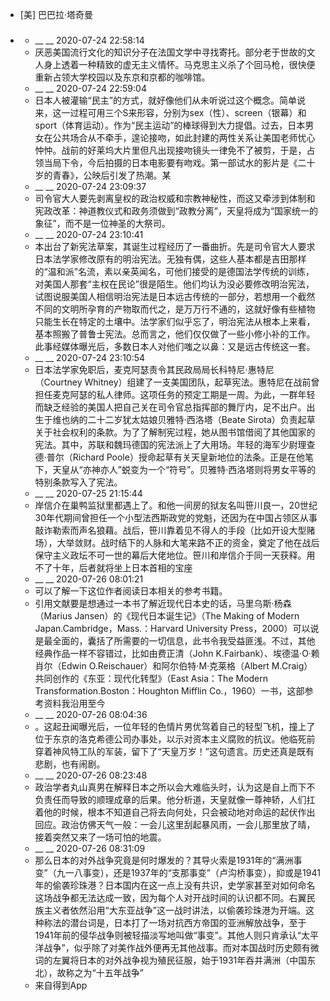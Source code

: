 - [美] 巴巴拉·塔奇曼
- ### 
    - __ __ 2020-07-24 22:58:14
    - 厌恶美国流行文化的知识分子在法国文学中寻找寄托。部分老于世故的文人身上透着一种精致的虚无主义情怀。马克思主义杀了个回马枪，很快便重新占领大学校园以及东京和京都的咖啡馆。
    - __ __ 2020-07-24 22:59:04
    - 日本人被灌输“民主”的方式，就好像他们从未听说过这个概念。简单说来，这一过程可用三个S来形容，分别为sex（性）、screen（银幕）和sport（体育运动）。作为“民主运动”的棒球得到大力提倡。过去，日本男女在公共场合从不牵手，遑论接吻，如此封建的两性关系让美国老师忧心忡忡。战前的好莱坞大片里但凡出现接吻镜头一律免不了被剪，于是，占领当局下令，今后拍摄的日本电影要有吻戏。第一部试水的影片是《二十岁的青春》，公映后引发了热潮。某
    - __ __ 2020-07-24 23:09:37
    - 司令官大人要先剥离皇权的政治权威和宗教神秘性，而这又牵涉到体制和宪政改革：神道教仪式和政务须做到“政教分离”，天皇将成为“国家统一的象征”，而不是一位神圣的大祭司。
    - __ __ 2020-07-24 23:10:41
    - 本出台了新宪法草案，其诞生过程经历了一番曲折。先是司令官大人要求日本法学家修改原有的明治宪法。无独有偶，这些人基本都是吉田那样的“温和派”名流，素以亲英闻名，可他们接受的是德国法学传统的训练，对美国人那套“主权在民论”很是陌生。他们均认为没必要修改明治宪法，试图说服美国人相信明治宪法是日本远古传统的一部分，若想用一个截然不同的文明所孕育的产物取而代之，是万万行不通的，这就好像有些植物只能生长在特定的土壤中。法学家们似乎忘了，明治宪法从根本上来看，基本照搬了普鲁士宪法。总而言之，他们仅仅做了一些小修小补的工作。此事经媒体曝光后，多数日本人对他们嗤之以鼻：又是远古传统这一套。
    - __ __ 2020-07-24 23:10:54
    - 日本法学家免职后，麦克阿瑟责令其民政局局长科特尼·惠特尼（Courtney Whitney）组建了一支美国团队，起草宪法。惠特尼在战前曾担任麦克阿瑟的私人律师。这项任务的预定工期是一周。为此，一群年轻而缺乏经验的美国人把自己关在司令官总指挥部的舞厅内，足不出户。出生于维也纳的二十二岁犹太姑娘贝雅特·西洛塔（Beate Sirota）负责起草关于社会权利的条款。为了了解制宪过程，她从图书馆借阅了其他国家的宪法。其中，苏联和魏玛德国的宪法派上了大用场。年轻的海军少尉理查德·普尔（Richard Poole）授命起草有关天皇新地位的法条。正是在他笔下，天皇从“亦神亦人”蜕变为一个“符号”。贝雅特·西洛塔则将男女平等的特别条款写入了宪法。
    - __ __ 2020-07-25 21:15:44
    - 岸信介在巢鸭监狱里都遇上了。和他一间房的狱友名叫笹川良一，20世纪30年代期间曾担任一个小型法西斯政党的党魁，还因为在中国占领区从事敲诈勒索而声名狼藉。战后，笹川靠着见不得人的手段（比如开设大型赌场），大举敛财。战时结下的人脉和大笔来路不正的资金，奠定了他在战后保守主义政坛不可一世的幕后大佬地位。笹川和岸信介于同一天获释。用不了十年，后者就将坐上日本首相的宝座
    - __ __ 2020-07-26 08:01:21
    - 可以了解一下这位作者阅读日本相关的参考书籍。
    - 引用文献要是想通过一本书了解近现代日本史的话，马里乌斯·杨森（Marius Jansen）的《现代日本诞生记》（The Making of Modern Japan.Cambridge，Mass.：Harvard University Press，2000）可以说是最全面的，囊括了所需要的一切信息，此书令我受益匪浅。不过，其他经典作品一样不容错过，比如由费正清（John K.Fairbank）、埃德温·O·赖肖尔（Edwin O.Reischauer）和阿尔伯特·M·克莱格（Albert M.Craig）共同创作的《东亚：现代化转型》（East Asia：The Modern Transformation.Boston：Houghton Mifflin Co.，1960）一书，这部参考资料我沿用至今
    - __ __ 2020-07-26 08:04:36
    - 。这起丑闻曝光后，一位年轻的色情片男优驾着自己的轻型飞机，撞上了位于东京的洛克希德公司办事处，以示对资本主义腐败的抗议。他临死前穿着神风特工队的军装，留下了“天皇万岁！”这句遗言。历史还真是既有悲剧，也有闹剧。
    - __ __ 2020-07-26 08:23:48
    - 政治学者丸山真男在解释日本之所以会大难临头时，认为这是自上而下不负责任而导致的顺理成章的后果。他分析道，天皇就像一尊神轿，人们扛着他的时候，根本不知道自己将去向何处，只会被动地对命运的起伏作出回应。政治仿佛天气一般：一会儿这里刮起暴风雨，一会儿那里放了晴，接着突然又来了一场可怕的地震。
    - __ __ 2020-07-26 08:31:09
    - 那么日本的对外战争究竟是何时爆发的？其导火索是1931年的“满洲事变”（九一八事变），还是1937年的“支那事变”（卢沟桥事变），抑或是1941年的偷袭珍珠港？日本国内在这一点上没有共识，史学家甚至对如何命名这场战争都无法达成一致，因为每个人对开战时间的认识都不同。右翼民族主义者依然沿用“大东亚战争”这一战时讲法，以偷袭珍珠港为开端。这种称法的潜台词是，日本打了一场对抗西方帝国的亚洲解放战争，至于1941年前的侵华战争则被轻描淡写地叫做“事变”。其他人则只肯承认“太平洋战争”，似乎除了对美作战外便再无其他战事。而对本国战时历史颇有微词的左翼将日本的对外战争视为殖民征服，始于1931年吞并满洲（中国东北），故称之为“十五年战争”
    - 来自得到App
